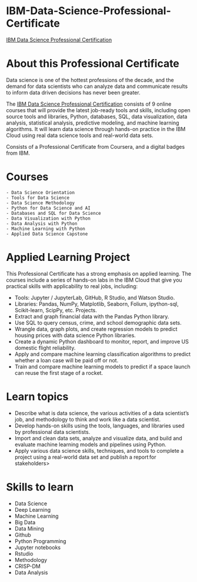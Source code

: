 # IBM-Data-Science-Professional-Certificate
<a href="https://www.coursera.org/professional-certificates/ibm-data-science">IBM Data Science Professional Certification</a>
 
# About this Professional Certificate
Data science is one of the hottest professions of the decade, and the demand for data scientists who can analyze data and communicate results to inform data driven decisions has never been greater. 

The <a href="https://www.coursera.org/professional-certificates/ibm-data-science">IBM Data Science Professional Certification</a> consists of 9 online courses that will provide the latest job-ready tools and skills, including open source tools and libraries, Python, databases, SQL, data visualization, data analysis, statistical analysis, predictive modeling, and machine learning algorithms. 
It will learn data science through hands-on practice in the IBM Cloud using real data science tools and real-world data sets.

Consists of a Professional Certificate from Coursera, and a digital badges from IBM.

# Courses
    - Data Science Orientation
    - Tools for Data Science
    - Data Science Methodology
    - Python for Data Science and AI
    - Databases and SQL for Data Science
    - Data Visualization with Python
    - Data Analysis with Python
    - Machine Learning with Python
    - Applied Data Science Capstone
 
# Applied Learning Project
This Professional Certificate has a strong emphasis on applied learning. The courses include a series of hands-on labs in the IBM Cloud that give you practical skills with applicability to real jobs, including:
 - Tools: Jupyter / JupyterLab, GitHub, R Studio, and Watson Studio.
 - Libraries: Pandas, NumPy, Matplotlib, Seaborn, Folium, ipython-sql, Scikit-learn, ScipPy, etc.
Projects.
 - Extract and graph financial data with the Pandas Python library.
 - Use SQL to query census, crime, and school demographic data sets.
 - Wrangle data, graph plots, and create regression models to predict housing prices with data science Python libraries.
 - Create a dynamic Python dashboard to monitor, report, and improve US domestic flight reliability.
 - Apply and compare machine learning classification algorithms to predict whether a loan case will be paid off or not.
 - Train and compare machine learning models to predict if a space launch can reuse the first stage of a rocket.

# Learn topics
 - Describe what is data science, the various activities of a data scientist’s job, and methodology to think and work like a data scientist.
 - Develop hands-on skills using the tools, languages, and libraries used by professional data scientists.
 - Import and clean data sets, analyze and visualize data, and build and evaluate machine learning models and pipelines using Python.
 - Apply various data science skills, techniques, and tools to complete a project using a real-world data set and publish a report for stakeholders>

# Skills to learn
 - Data Science
 - Deep Learning
 - Machine Learning
 - Big Data
 - Data Mining
 - Github
 - Python Programming
 - Jupyter notebooks
 - Rstudio
 - Methodology
 - CRISP-DM
 - Data Analysis